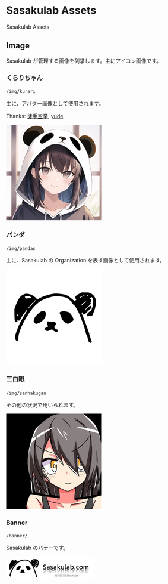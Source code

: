# Sasakulab Assets

Sasakulab Assets

## Image

Sasakulab が管理する画像を列挙します。主にアイコン画像です。

### くらりちゃん

`/img/kurari`

主に、アバター画像として使用されます。

Thanks: [徒手空拳](https://twitter.com/1haven0th1ng), [yude](https://twitter.com/yude_jp) 

<img src="/img/kurari/icons/284x284.png" width="256px">

### パンダ

`/img/pandas`

主に、Sasakulab の Organization を表す画像として使用されます。

<img src="/img/pandas/bg/256x256.png" width="256px">

### 三白眼

`/img/sanhakugan`

その他の状況で用いられます。

<img src="/img/sanhakugan/icon.jpg" width="256px">

### Banner

`/banner/`

Sasakulab のバナーです。

<a href="https://sasakulab.com"><img src="/banner/234x60.png"></a>
